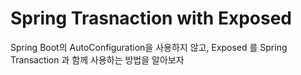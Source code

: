 # Spring Trasnaction with Exposed

Spring Boot의 AutoConfiguration을 사용하지 않고, Exposed 를 Spring Transaction 과 함께 사용하는 방법을 알아보자 
